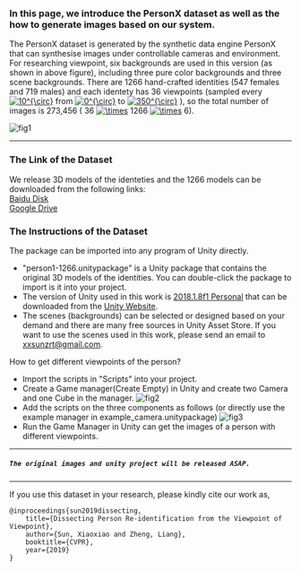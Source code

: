 ### In this page, we introduce the PersonX dataset as well as the how to generate images based on our system. 

The PersonX dataset is generated by the synthetic data engine PersonX that can synthesise images under controllable cameras and environment. For researching viewpoint, six backgrounds are used in this version (as shown in above figure), including three pure color backgrounds and three scene backgrounds. There are 1266 hand-crafted identities (547 females and 719 males) and each identety has 36 viewpoints (sampled every <a href="https://www.codecogs.com/eqnedit.php?latex=0^{\circ}" target="_blank"><img src="https://latex.codecogs.com/gif.latex?10^{\circ}" title="10^{\circ}" /></a> from <a href="https://www.codecogs.com/eqnedit.php?latex=0^{\circ}" target="_blank"><img src="https://latex.codecogs.com/gif.latex?0^{\circ}" title="0^{\circ}" /></a> to <a href="https://www.codecogs.com/eqnedit.php?latex=0^{\circ}" target="_blank"><img src="https://latex.codecogs.com/gif.latex?350^{\circ}" title="350^{\circ}" /></a> ), so the total number of images is 273,456 ( 36 <a href="https://www.codecogs.com/eqnedit.php?latex=\times" target="_blank"><img src="https://latex.codecogs.com/gif.latex?\times" title="\times" /></a> 1266 <a href="https://www.codecogs.com/eqnedit.php?latex=\times" target="_blank"><img src="https://latex.codecogs.com/gif.latex?\times" title="\times" /></a> 6).

![fig1](https://github.com/sxzrt/Dissecting-Person-Re-identification-from-the-Viewpoint-of-Viewpoint/blob/master/images/fig1.jpg)  



****
### The Link of the Dataset
We release 3D models of the identeties and the 1266 models can be downloaded from the following links:<br>
[Baidu Disk](https://pan.baidu.com/s/1nXdrniA7IDgJDKq6FexFJA)<br>
[Google Drive](https://drive.google.com/file/d/1d2PuKD60qFpugbqYfMHtjKmRj9OUdPG4/view?usp=sharing)

### The Instructions of the Dataset
The package can be imported into any program of Unity directly. 
*  "person1-1266.unitypackage" is a Unity package that contains the original 3D models of the identities. You can double-click the package to import is it into your project. 
*  The version of Unity used in this work is [2018.1.8f1 Personal](https://unity3d.com/unity/whatsnew/unity-2018.1.8)  that can be downloaded from the [Unity Website](https://unity3d.com/).
*  The scenes (backgrounds) can be selected or designed based on your demand and there are many free sources in Unity Asset Store. If you want to use the scenes used in this work, please send an email to xxsunzrt@gmail.com.

How to get different viewpoints of the person?
* Import the scripts in "Scripts" into your project.
* Create a Game manager(Create Empty) in Unity and create two Camera and one Cube in the manager.
![fig2](https://github.com/sxzrt/Dissecting-Person-Re-identification-from-the-Viewpoint-of-Viewpoint/blob/master/images/manager.jpg) 
* Add the scripts on the three components as follows (or directly use the example manager in example_camera.unitypackage)
![fig3](https://github.com/sxzrt/Dissecting-Person-Re-identification-from-the-Viewpoint-of-Viewpoint/blob/master/images/generate.jpg) 
* Run the Game Manager in Unity can get the images of a person with different viewpoints. 

**** 
#####  `The original images and unity project will be released ASAP.`


**** 
If you use this dataset in your research, please kindly cite our work as, <br>
```
@inproceedings{sun2019dissecting,
	title={Dissecting Person Re-identification from the Viewpoint of Viewpoint},
	author={Sun, Xiaoxiao and Zheng, Liang},
	booktitle={CVPR},
	year={2019}
}
```
